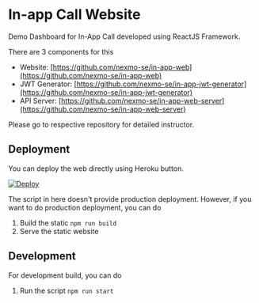# In-app Call Website
Demo Dashboard for In-App Call developed using ReactJS Framework.

There are 3 components for this
- Website: [https://github.com/nexmo-se/in-app-web](https://github.com/nexmo-se/in-app-web)
- JWT Generator: [https://github.com/nexmo-se/in-app-jwt-generator](https://github.com/nexmo-se/in-app-jwt-generator)
- API Server: [https://github.com/nexmo-se/in-app-web-server](https://github.com/nexmo-se/in-app-web-server)

Please go to respective repository for detailed instructor.

## Deployment
You can deploy the web directly using Heroku button.

[![Deploy](https://www.herokucdn.com/deploy/button.svg)](https://heroku.com/deploy?template=https://github.com/nexmo-se/in-app-web)

The script in here doesn't provide production deployment. However, if you want to do production deployment, you can do
1. Build the static `npm run build`
2. Serve the static website

## Development 
For development build, you can do
1. Run the script `npm run start`


